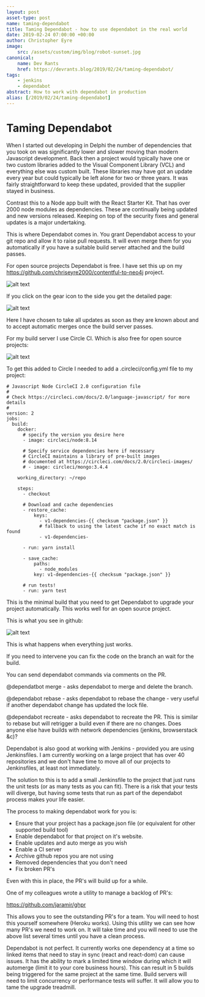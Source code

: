 ```yaml
---
layout: post
asset-type: post
name: taming-dependabot
title: Taming Dependabot - how to use dependabot in the real world
date: 2019-02-24 07:00:00 +00:00
author: Christopher Eyre
image:
    src: /assets/custom/img/blog/robot-sunset.jpg
canonical:
    name: Dev Rants
    href: https://devrants.blog/2019/02/24/taming-dependabot/
tags:
    - jenkins
    - dependabot
abstract: How to work with dependabot in production
alias: [/2019/02/24/taming-dependabot]
---
```


# Taming Dependabot

When I started out developing in Delphi the number of dependencies that you took on was significantly lower and slower moving than modern Javascript development. Back then a project would typically have one or two custom libraries added to the Visual Component Library (VCL) and everything else was custom built. These libraries may have got an update every year but could typically be left alone for two or three years. It was fairly straightforward to keep these updated, provided that the supplier stayed in business.

Contrast this to a Node app built with the React Starter Kit. That has over 2000 node modules as dependencies. These are continually being updated and new versions released. Keeping on top of the security fixes and general updates is a major undertaking.

This is where Dependabot comes in. You grant Dependabot access to your git repo and allow it to raise pull requests. It will even merge them for you automatically if you have a suitable build server attached and the build passes.

For open source projects Dependabot is free. I have set this up on my https://github.com/chriseyre2000/contentful-to-neo4j project. 

![alt text](https://devrantsblog.files.wordpress.com/2019/02/screenshot-2019-02-21-at-22.00.01.png "Dependabot Control Panel")

If you click on the gear icon to the side you get the detailed page:

![alt text](https://devrantsblog.files.wordpress.com/2019/02/screenshot-2019-02-21-at-22.03.47.png "Dependabot Settings")

Here I have chosen to take all updates as soon as they are known about and to accept automatic merges once the build server passes.

For my build server I use Circle CI. Which is also free for open source projects:

![alt text](https://devrantsblog.files.wordpress.com/2019/02/screenshot-2019-02-21-at-22.06.55.png "Circle CI")

To get this added to Circle I needed to add a .circleci/config.yml file to my project:

```
# Javascript Node CircleCI 2.0 configuration file
#
# Check https://circleci.com/docs/2.0/language-javascript/ for more details
#
version: 2
jobs:
  build:
    docker:
      # specify the version you desire here
      - image: circleci/node:8.14

      # Specify service dependencies here if necessary
      # CircleCI maintains a library of pre-built images
      # documented at https://circleci.com/docs/2.0/circleci-images/
      # - image: circleci/mongo:3.4.4

    working_directory: ~/repo

    steps:
      - checkout

      # Download and cache dependencies
      - restore_cache:
          keys:
            - v1-dependencies-{{ checksum "package.json" }}
            # fallback to using the latest cache if no exact match is found
            - v1-dependencies-

      - run: yarn install

      - save_cache:
          paths:
            - node_modules
          key: v1-dependencies-{{ checksum "package.json" }}

      # run tests!
      - run: yarn test

```

This is the minimal build that you need to get Dependabot to upgrade your project automatically. This works well for an open source project.

This is what you see in github:

![alt text](https://devrantsblog.files.wordpress.com/2019/02/screenshot-2019-02-24-at-14.03.55.png "Github Details")

This is what happens when everything just works.

If you need to intervene you can fix the code on the branch an wait for the build.

You can send dependabot commands via comments on the PR.

@dependatbot merge - asks dependabot to merge and delete the branch.

@dependabot rebase - asks dependabot to rebase the change - very useful if another dependabot change has updated the lock file.

@dependabot recreate - asks dependabot to recreate the PR. This is similar to rebase but will retrigger a build even if there are no changes. Does anyone else have builds with network dependencies (jenkins, browserstack &c)?

Dependabot is also good at working with Jenkins - provided you are using Jenkinsfiles. I am currently working on a large project that has over 40 repositories and we don't have time to move all of our projects to Jenkinsfiles, at least not immediately.

The solution to this is to add a small Jenkinsfile to the project that just runs the unit tests (or as many tests as you can fit). There is a risk that your tests will diverge, but having some tests that run as part of the dependabot process makes your life easier.

The process to making dependabot work for you is:

- Ensure that your project has a package.json file (or equivalent for other supported build tool)
- Enable dependabot for that project on it's website.
- Enable updates and auto merge as you wish
- Enable a CI server
- Archive github repos you are not using
- Removed dependencies that you don't need
- Fix broken PR's

Even with this in place, the PR's will build up for a while. 

One of my colleagues wrote a utility to manage a backlog of PR's:

https://github.com/jaramir/ghpr

This allows you to see the outstanding PR's for a team. You will need to host this yourself somewhere (Heroku works). Using this utility we can see how many PR's we need to work on.  It will take time and you will need to use the above list several times until you have a clean process.

Dependabot is not perfect.  It currently works one dependency at a time so linked items that need to stay in sync (react and react-dom) can cause issues. It has the ability to mark a limited time window during which it will automerge (limit it to your core business hours). This can result in 5 builds being triggered for the same project at the same time. Build servers will need to limit concurrency or performance tests will suffer. It will allow you to tame the upgrade treadmill.